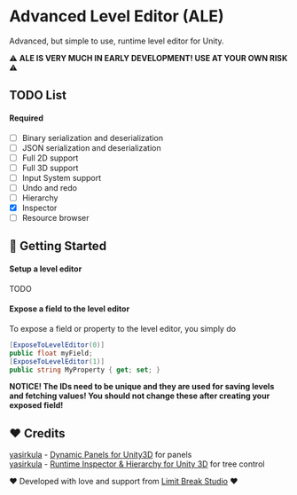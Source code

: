 # Advanced Level Editor (ALE)
Advanced, but simple to use, runtime level editor for Unity.

⚠ **ALE IS VERY MUCH IN EARLY DEVELOPMENT! USE AT YOUR OWN RISK** ⚠

## TODO List
#### Required
- [ ] Binary serialization and deserialization
- [ ] JSON serialization and deserialization
- [ ] Full 2D support
- [ ] Full 3D support
- [ ] Input System support
- [ ] Undo and redo
- [ ] Hierarchy
- [x] Inspector
- [ ] Resource browser

## 🔨 Getting Started
#### Setup a level editor
TODO
#### Expose a field to the level editor
To expose a field or property to the level editor, you simply do  
```cs
[ExposeToLevelEditor(0)]
public float myField;
[ExposeToLevelEditor(1)]
public string MyProperty { get; set; }
```
**NOTICE! The IDs need to be unique and they are used for saving levels and fetching values! You should not change these after creating your exposed field!**

## ❤ Credits
[yasirkula](https://github.com/yasirkula) - [Dynamic Panels for Unity3D](https://github.com/yasirkula/UnityDynamicPanels) for panels  
[yasirkula](https://github.com/yasirkula) - [Runtime Inspector & Hierarchy for Unity 3D](https://github.com/yasirkula/UnityRuntimeInspector) for tree control

❤ Developed with love and support from [Limit Break Studio](https://main.limitbreakstudio.com/) ❤

